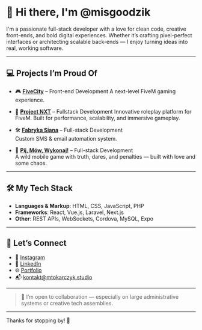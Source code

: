 # 👋 Hi there, I'm @misgoodzik

I'm a passionate full-stack developer with a love for clean code, creative front-ends, and bold digital experiences. Whether it’s crafting pixel-perfect interfaces or architecting scalable back-ends — I enjoy turning ideas into real, working software.

---

## 💻 Projects I’m Proud Of

- 🎮 **[FiveCity](https://fivecity.net)** – Front-end Development
  A next-level FiveM gaming experience.

- 🚀 **[Project NXT](https://discord.gg/nxtrp)** – Fullstack Development
  Innovative roleplay platform for FiveM. Built for performance, scalability, and immersive gameplay.

- 🛠 **[Fabryka Siana](https://fabrykasiana.pl)** – Full-stack Development  
  Custom SMS & email automation system.

- 🎉 **[Pij, Mów, Wykonaj!](https://pijmowwykonaj.pl)** – Full-stack Development  
  A wild mobile game with truth, dares, and penalties — built with love and some chaos.

---

## 🛠 My Tech Stack

- **Languages & Markup**: HTML, CSS, JavaScript, PHP  
- **Frameworks**: React, Vue.js, Laravel, Next.js  
- **Other**: REST APIs, WebSockets, Cordova, MySQL, Expo

---

## 🤝 Let’s Connect

- 📸 [Instagram](https://instagram.com/misgoodzik)
- 💼 [LinkedIn](https://www.linkedin.com/in/misgoodzik/)  
- 🌐 [Portfolio](https://mtokarczyk.studio)  
- 📬 [kontakt@mtokarczyk.studio](mailto:kontakt@mtokarczyk.studio)

---

> 💞️ I’m open to collaboration — especially on large administrative systems or creative tech assemblies.

---

Thanks for stopping by! 🚀

